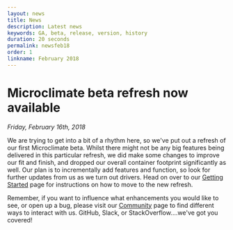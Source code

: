```yaml
---
layout: news
title: News
description: Latest news
keywords: GA, beta, release, version, history
duration: 20 seconds
permalink: newsfeb18
order: 1
linkname: February 2018
---
```


# Microclimate beta refresh now available

*Friday, February 16th, 2018*

We are trying to get into a bit of a rhythm here, so we've put out a refresh of our first Microclimate beta. Whilst there might not be any big features being delivered in this particular refresh, we did make some changes to improve our fit and finish, and dropped our overall container footprint significantly as well. Our plan is to incrementally add features and function, so look for further updates from us as we turn out drivers. Head on over to our [Getting Started](./gettingstarted) page for instructions on how to move to the new refresh.

Remember, if you want to influence what enhancements you would like to see, or open up a bug, please visit our [Community](./community) page to find different ways to interact with us. GitHub, Slack, or StackOverflow....we've got you covered!
